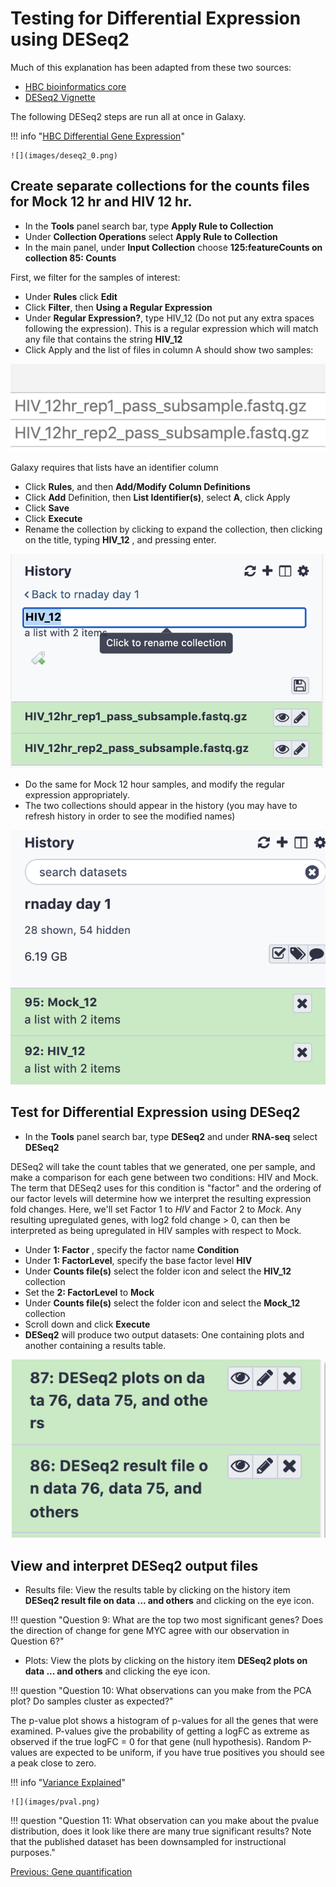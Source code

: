 # Testing for Differential Expression using DESeq2

Much of this explanation has been adapted from these two sources:
- [HBC bioinformatics core](https://hbctraining.github.io/DGE_workshop)
- [DESeq2 Vignette](http://www.bioconductor.org/packages/release/bioc/vignettes/DESeq2/inst/doc/DESeq2.html)

The following DESeq2 steps are run all at once in Galaxy.

!!! info "[HBC Differential Gene Expression](https://hbctraining.github.io/DGE_workshop)"

    ![](images/deseq2_0.png)


## Create separate collections for the counts files for Mock 12 hr and HIV 12 hr.
- In the **Tools** panel search bar, type **Apply Rule to Collection**
- Under **Collection Operations** select **Apply Rule to Collection**
- In the main panel, under **Input Collection** choose **125:featureCounts on collection 85: Counts**

First, we filter for the samples of interest:
- Under **Rules** click **Edit**
- Click **Filter**, then **Using a Regular Expression**
- Under **Regular Expression?**, type HIV_12 (Do not put any extra spaces following the expression). This is a regular expression which will match any file that contains the string **HIV_12**
- Click Apply and the list of files in column A should show two samples:

![](images/HIV_12.png)

Galaxy requires that lists have an identifier column
- Click **Rules**, and then **Add/Modify Column Definitions** 
- Click **Add** Definition, then **List Identifier(s)**, select **A**, click Apply
- Click **Save**
- Click **Execute**
- Rename the collection by clicking to expand the collection, then clicking on the title, typing **HIV_12** , and pressing enter.

![](images/HIV_12_rename.png)

- Do the same for Mock 12 hour samples, and modify the regular expression appropriately.
- The two collections should appear in the history (you may have to refresh history in order to see the modified names)

![](images/rename_collection.png)

## Test for Differential Expression using DESeq2 
- In the **Tools** panel search bar, type **DESeq2** and under **RNA-seq** select **DESeq2** 

DESeq2 will take the count tables that we generated, one per sample, and make a comparison for each gene between two conditions: HIV and Mock.  The term that DESeq2 uses for this condition is "factor" and the ordering of our factor levels will determine how we interpret the resulting expression fold changes. Here, we'll set Factor 1 to *HIV* and Factor 2 to *Mock*. Any resulting upregulated genes, with log2 fold change > 0, can then be interpreted as being upregulated in HIV samples with respect to Mock.

- Under **1: Factor** , specify the factor name **Condition**
- Under **1: FactorLevel**, specify the base factor level **HIV**
- Under **Counts file(s)** select the folder icon and select the **HIV_12** collection
- Set the **2: FactorLevel** to **Mock**
- Under **Counts file(s)** select the folder icon and select the **Mock_12** collection
- Scroll down and click **Execute**
- **DESeq2** will produce two output datasets: One containing plots and another containing a results table.

![](images/deseq2_output.png)

## View and interpret DESeq2 output files
- Results file: View the results table by clicking on the history item **DESeq2 result file on data ... and others** and clicking on the eye icon.

!!! question "Question 9: What are the top two most significant genes? Does the direction of change for gene MYC agree with our observation in Question 6?"

- Plots: View the plots by clicking on the history item **DESeq2 plots on data ... and others** and clicking the eye icon.

!!! question "Question 10: What observations can you make from the PCA plot? Do samples cluster as expected?"

The p-value plot shows a histogram of p-values for all the genes that were examined. P-values give the probability of getting a logFC as extreme as observed if the true logFC = 0 for that gene (null hypothesis).  Random P-values are expected to be uniform, if you have true positives you should see a peak close to zero.

!!! info "[Variance Explained](http://varianceexplained.org/statistics/interpreting-pvalue-histogram/)"

    ![](images/pval.png)


!!! question "Question 11: What observation can you make about the pvalue distribution, does it look like there are many true significant results? Note that the published dataset has been downsampled for instructional purposes."


[Previous: Gene quantification](04_Gene_quantification.md)


